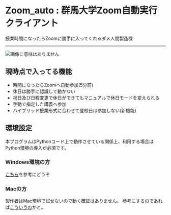 # Zoom_auto : 群馬大学Zoom自動実行クライアント
授業時間になったらZoomに勝手に入ってくれるダメ人間製造機
___
![画像に意味はありません](https://github.com/ishida-shunya/Zoom_Auto/blob/images/otintin.gif)

## 現時点で入ってる機能
* 時間になったらZoomへ自動参加(5分前)
* 休日は勝手に認識して動かない
* 祝日及び日程変更で休日ができてもマニュアルで休日モードを変えられる
* 手動で指定した講義へ参加
* ハイブリッド授業形式に合わせて登校日は参加しない(新機能)

## 環境設定
本プログラムはPythonコード上で動作させている関係上、利用する場合はPython環境の導入が必須です。
### Windows環境の方
[こちら](https://qiita.com/New_enpitsu_15/items/ee95bde0858e9f77acf0)を参考にどうぞ

### Macの方
製作者はMac環境で試せないので動く確証はありません。
参考にするのであれば[こういうの](https://daeudaeu.com/python-gui-install/#Python_Launcher_Python)かと。

